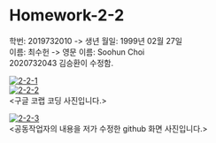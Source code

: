 # Homework-2-2
학번: 2019732010  -> 생년 월일: 1999년 02월 27일  
이름: 최수헌 -> 영문 이름: Soohun Choi  
2020732043 김승환이 수정함.  

<a href="https://ibb.co/MGVJRDT"><img src="https://i.ibb.co/yYyx8nT/2-2-1.png" alt="2-2-1" border="0"></a>  
<a href="https://ibb.co/5jsJvbx"><img src="https://i.ibb.co/myhPtfF/2-2-2.png" alt="2-2-2" border="0"></a>  
<구글 코랩 코딩 사진입니다.>  

<a href="https://ibb.co/k9kkWkZ"><img src="https://i.ibb.co/NmQQHQR/2-2-3.png" alt="2-2-3" border="0"></a>  
<공동작업자의 내용을 저가 수정한 github 화면 사진입니다.>
